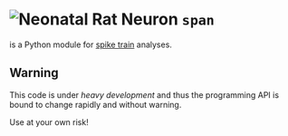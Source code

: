 ![Neonatal Rat Neuron](http://www.conncad.com/gallery/neonatal%20rat%20pyramidal%20neuron.jpg)
`span`
===

is a Python module for
[spike train](http://en.wikipedia.org/wiki/Neural_coding) analyses.

Warning
---
This code is under *heavy development* and thus the programming API is
bound to change rapidly and without warning.

Use at your own risk!

